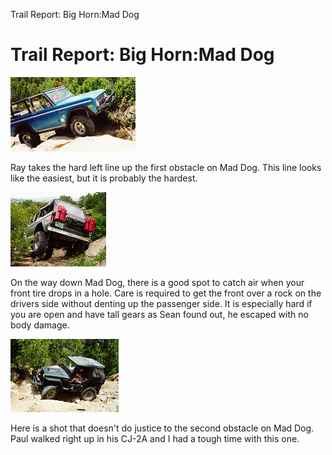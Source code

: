 Trail Report: Big Horn:Mad Dog

# Trail Report: Big Horn:Mad Dog

[![Ray on the first obstacle on Mad Dog](/images/terry/trail/md1_.jpg)](/images/terry/trail/md1.jpg)

Ray takes the hard left line up the first obstacle on Mad Dog. This line looks like the easiest, but it is probably the hardest.

[![Sean catches air on the way out of Mad Dog](/images/terry/trail/md2_.jpg)](/images/terry/trail/md2.jpg)

On the way down Mad Dog, there is a good spot to catch air when your front tire drops in a hole. Care is required to get the front over a rock on the drivers side without denting up the passenger side. It is especially hard if you are open and have tall gears as Sean found out, he escaped with no body damage.

[![Paul driving up the second obstacle on Mad Dog](/images/terry/trail/md3_.jpg)](/images/terry/trail/md3.jpg)

Here is a shot that doesn\'t do justice to the second obstacle on Mad Dog. Paul walked right up in his CJ-2A and I had a tough time with this one.
